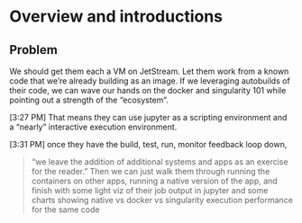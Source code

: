 # Overview and introductions

## Problem 


We should get them each a VM on JetStream. Let them work from a known code that we’re already building as an image. If we leveraging autobuilds of their code, we can wave our hands on the docker and singularity 101 while pointing out a strength of the “ecosystem”.


[3:27 PM] 
That means they can use jupyter as a scripting environment and a “nearly” interactive execution environment.


[3:31 PM] 
once they have the build, test, run, monitor feedback loop down,
> “we leave the addition of additional systems and apps as an exercise for the reader.”
Then we can just walk them through running the containers on other apps, running a native version of the app, and finish with some light viz of their job output in jupyter and some charts showing native vs docker vs singularity execution performance for the same code